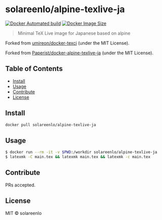 # solareenlo/alpine-texlive-ja

[![Docker Automated build](https://img.shields.io/docker/automated/solareenlo/alpine-texlive-ja.svg)](https://hub.docker.com/r/solareenlo/alpine-texlive-ja/)
[![Docker Image Size](https://images.microbadger.com/badges/image/solareenlo/alpine-texlive-ja.svg)](https://microbadger.com/images/solareenlo/alpine-texlive-ja "Get your own image badge on microbadger.com")

> Minimal TeX Live image for Japanese based on alpine

Forked from [umireon/docker-texci](https://github.com/umireon/docker-texci) \(under the MIT License\).

Forked from [Paperist/docker-alpine-texlive-ja](https://github.com/Paperist/docker-alpine-texlive-ja) \(under the MIT License\).

## Table of Contents

- [Install](#install)
- [Usage](#usage)
- [Contribute](#contribute)
- [License](#license)

## Install

```bash
docker pull solareenlo/alpine-texlive-ja
```

## Usage

```bash
$ docker run --rm -it -v $PWD:/workdir solareenlo/alpine-texlive-ja
$ latexmk -C main.tex && latexmk main.tex && latexmk -c main.tex
```

## Contribute

PRs accepted.

## License

MIT © solareenlo
